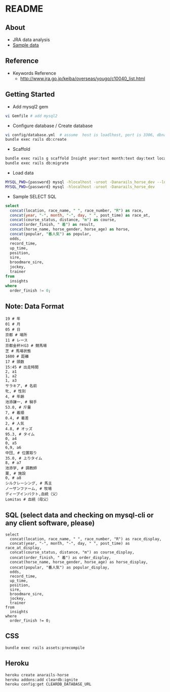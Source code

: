# README
## About

* JRA data analysis
* [Sample data](./hanshinhinba19-utf8.csv)

## Reference

* Keywords Reference
  - http://www.jra.go.jp/keiba/overseas/yougo/c10040_list.html

## Getting Started 

* Add mysql2 gem

```bash
vi Gemfile # add mysql2
```

* Configure database  / Create database

```bash
vi config/database.yml  # assume  host is loadlhost, port is 3306, dbname is anarails_horse_{environment}, using root user/password
bundle exec rails db:create
```

* Scaffold

```bash
bundle exec rails g scaffold Insight year:text month:text day:text location:text race_number:integer race_name:text a0:text course_status:text distance:integer candidacy:integer post_time:string a1:text a2:text a3:text horse_name:text horse_gender:text horse_age:integer jockey:text weight_carry:float order_finish:integer order_difference:float popular:integer odds:float record_time:text a4:text a5:text a6:text a7:text position:text up_time:text a8:text trainer:text traing_center:text a9:text  owner:text farm:text sire:text broodmare_sire:text
bundle exec rails db:migrate
```

* Load data

```bash
MYSQL_PWD={password} mysql -hlocalhost -uroot -Danarails_horse_dev --local-infile=1 < load-data.sql
MYSQL_PWD={password} mysql -hlocalhost -uroot -Danarails_horse_dev 

```

* Sample SELECT SQL

```sql
select 
  concat(location, race_name, " ", race_number, "R") as race, 
  concat(year, "-", month, "-", day, " ", post_time) as race_at, 
  concat(course_status, distance, "m") as course, 
  concat(order_finish, " 着") as result, 
  concat(horse_name, horse_gender, horse_age) as horse, 
  concat(popular, "番人気") as popular,
  odds,
  record_time,
  up_time,
  position,
  sire,
  broodmare_sire,
  jockey, 
  trainer
from 
  insights
where 
  order_finish != 0;
```

## Note: Data Format

```
19 # 年
01 # 月
05 # 日
京都 # 場所
11 # レース
京都金杯ＨG3 # 競馬場
芝 # 馬場状態
1600 # 距離
17 # 頭数	
15:45 # 出走時間
2, a1
1, a2
1, a3
サラキア, # 名前
牝, # 性別
4, # 年齢
池添謙一, # 騎手
53.0, # 斤量
7, # 着順
0.4, # 着差
2, # 人気
4.8, # オッズ
95.3, # タイム
0, a4
0, a5
6,9, a6
中団, # 位置取り
35.0, # 上りタイム
8, # a7
池添学, # 調教師
栗, # 施設
0, # a8
シルクレーシング, # 馬主
ノーザンファーム, # 牧場
ディープインパクト,血統（父）
Lomitas # 血統（母父）
```

## SQL (select data and checking on mysql-cli or any client software, please)

```
select
  concat(location, race_name, " ", race_number, "R") as race_display,
  concat(year, "-", month, "-", day, " ", post_time) as race_at_display,
  concat(course_status, distance, "m") as course_display,
  concat(order_finish, " 着") as order_display,
  concat(horse_name, horse_gender, horse_age) as horse_display,
  concat(popular, "番人気") as popular_display,
  odds,
  record_time,
  up_time,
  position,
  sire,
  broodmare_sire,
  jockey,
  trainer
from
  insights
where
  order_finish != 0;
```

## CSS

```
bundle exec rails assets:precompile
```

## Heroku

```bash
heroku create anarails-horse
heroku addons:add cleardb:ignite
heroku config:get CLEARDB_DATABASE_URL
```

